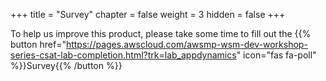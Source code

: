 +++
title = "Survey"
chapter = false
weight = 3
hidden = false
+++


To help us improve this product, please take some time to fill out the {{% button href="https://pages.awscloud.com/awsmp-wsm-dev-workshop-series-csat-lab-completion.html?trk=lab_appdynamics" icon="fas fa-poll" %}}Survey{{% /button %}}


